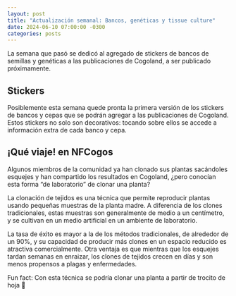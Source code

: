 ```yaml
---
layout: post
title: "Actualización semanal: Bancos, genéticas y tissue culture"
date: 2024-06-10 07:00:00 -0300
categories: posts
---
```


La semana que pasó se dedicó al agregado de stickers de bancos de semillas y genéticas a las publicaciones de Cogoland, a ser publicado próximamente.

## Stickers

Posiblemente esta semana quede pronta la primera versión de los stickers de bancos y cepas que se podrán agregar a las publicaciones de Cogoland. Estos stickers no solo son decorativos: tocando sobre ellos se accede a información extra de cada banco y cepa.

## ¡Qué viaje! en NFCogos

Algunos miembros de la comunidad ya han clonado sus plantas sacándoles esquejes y han compartido los resultados en Cogoland, ¿pero conocían esta forma “de laboratorio” de clonar una planta?

La clonación de tejidos es una técnica que permite reproducir plantas usando pequeñas muestras de la planta madre. A diferencia de los clones tradicionales, estas muestras son generalmente de medio a un centímetro, y se cultivan en un medio artificial en un ambiente de laboratorio.

La tasa de éxito es mayor a la de los métodos tradicionales, de alrededor de un 90%, y su capacidad de producir más clones en un espacio reducido es atractiva comercialmente. Otra ventaja es que mientras que los esquejes tardan semanas en enraizar, los clones de tejidos crecen en días y son menos propensos a plagas y enfermedades.

Fun fact: Con esta técnica se podría clonar una planta a partir de trocito de hoja 🤯
